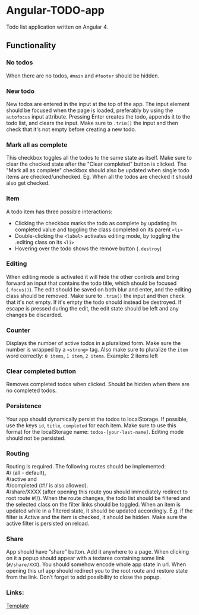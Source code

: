 # Angular-TODO-app
Todo list application written on Angular 4.

<h2>Functionality</h2>
<h3>No todos</h3>
<p>When there are no todos, <code>#main</code> and <code>#footer</code> should be hidden.</p>
<h3>New todo</h3>
<p>New todos are entered in the input at the top of the app. The input element should be focused when the page is loaded, preferably by using the <code>autofocus</code> input attribute. Pressing Enter creates the todo, appends it to the todo list, and clears the input. Make sure to <code>.trim()</code> the input and then check that it's not empty before creating a new todo.</p>
<h3>Mark all as complete</h3>
<p>This checkbox toggles all the todos to the same state as itself. Make sure to clear the checked state after the "Clear completed" button is clicked. The "Mark all as complete" checkbox should also be updated when single todo items are checked/unchecked. Eg. When all the todos are checked it should also get checked.</p>
<h3>Item</h3>
<p>A todo item has three possible interactions:
<ul>
  <li>Clicking the checkbox marks the todo as complete by updating its completed value and toggling the class completed on its parent <code>&lt;li&gt;</code> </li>
  <li>Double-clicking the <code>&lt;label&gt;</code> activates editing mode, by toggling the .editing class on its <code>&lt;li&gt;</code>
  <li>Hovering over the todo shows the remove button (<code>.destroy</code>)</li>
  </ul>
</p>
<h3>Editing</h3>
<p>When editing mode is activated it will hide the other controls and bring forward an input that contains the todo title, which should be focused (<code>.focus()</code>). The edit should be saved on both blur and enter, and the editing class should be removed. Make sure to <code>.trim()</code> the input and then check that it's not empty. If it's empty the todo should instead be destroyed. If escape is pressed during the edit, the edit state should be left and any changes be discarded.</p>
<h3>Counter</h3>
<p>Displays the number of active todos in a pluralized form. Make sure the number is wrapped by a <code>&lt;strong&gt;</code> tag. Also make sure to pluralize the <code>item</code> word correctly: <code>0 items</code>, <code>1 item</code>, <code>2 items</code>. Example: 2 items left</p>
<h3>Clear completed button</h3>
<p>Removes completed todos when clicked. Should be hidden when there are no completed todos.</p>
<h3>Persistence</h3>
<p>Your app should dynamically persist the todos to localStorage. If possible, use the keys <code>id</code>, <code>title</code>, <code>completed</code> for each item. Make sure to use this format for the localStorage name: <code>todos-[your-last-name]</code>. Editing mode should not be persisted.</p>
<h3>Routing</h3>
Routing is required. The following routes should be implemented: <br>
#/ (all - default),<br>
#/active and<br>
#/completed (#!/ is also allowed). <br>
#/share/XXXX (after opening this route you should immediately redirect to root route #!/). 
When the route changes, the todo list should be filtered and the selected class on the filter links should be toggled. When an item is updated while in a filtered state, it should be updated accordingly. E.g. if the filter is Active and the item is checked, it should be hidden. Make sure the active filter is persisted on reload.</p>
<h3>Share</h3>
<p>App should have “share” button. Add it anywhere to a page. When clicking on it a popup should appear with a textarea containing some link (<code>#/share/XXX</code>). You should somehow encode whole app state in url. When opening this url app should redirect you to the root route and restore state from the link. Don’t forget to add possibility to close the popup.</p>
<h3>Links:</h3>
<p><a href="https://github.com/tastejs/todomvc-app-template">Template</a></p>
